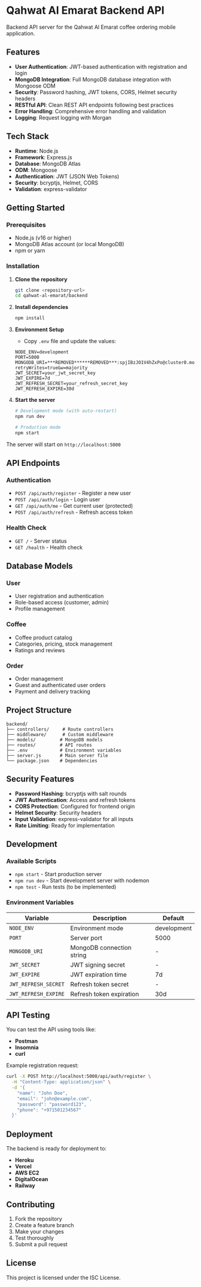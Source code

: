 # Qahwat Al Emarat Backend API

Backend API server for the Qahwat Al Emarat coffee ordering mobile application.

## Features

- **User Authentication**: JWT-based authentication with registration and login
- **MongoDB Integration**: Full MongoDB database integration with Mongoose ODM
- **Security**: Password hashing, JWT tokens, CORS, Helmet security headers
- **RESTful API**: Clean REST API endpoints following best practices
- **Error Handling**: Comprehensive error handling and validation
- **Logging**: Request logging with Morgan

## Tech Stack

- **Runtime**: Node.js
- **Framework**: Express.js
- **Database**: MongoDB Atlas
- **ODM**: Mongoose
- **Authentication**: JWT (JSON Web Tokens)
- **Security**: bcryptjs, Helmet, CORS
- **Validation**: express-validator

## Getting Started

### Prerequisites

- Node.js (v16 or higher)
- MongoDB Atlas account (or local MongoDB)
- npm or yarn

### Installation

1. **Clone the repository**
   ```bash
   git clone <repository-url>
   cd qahwat-al-emarat/backend
   ```

2. **Install dependencies**
   ```bash
   npm install
   ```

3. **Environment Setup**
   - Copy `.env` file and update the values:
   ```env
   NODE_ENV=development
   PORT=5000
   MONGODB_URI=***REMOVED******REMOVED***:spjIBzJO1V4hZxPo@cluster0.mongodb.net/qahwat_al_emarat?retryWrites=true&w=majority
   JWT_SECRET=your_jwt_secret_key
   JWT_EXPIRE=7d
   JWT_REFRESH_SECRET=your_refresh_secret_key
   JWT_REFRESH_EXPIRE=30d
   ```

4. **Start the server**
   ```bash
   # Development mode (with auto-restart)
   npm run dev

   # Production mode
   npm start
   ```

The server will start on `http://localhost:5000`

## API Endpoints

### Authentication
- `POST /api/auth/register` - Register a new user
- `POST /api/auth/login` - Login user
- `GET /api/auth/me` - Get current user (protected)
- `POST /api/auth/refresh` - Refresh access token

### Health Check
- `GET /` - Server status
- `GET /health` - Health check

## Database Models

### User
- User registration and authentication
- Role-based access (customer, admin)
- Profile management

### Coffee
- Coffee product catalog
- Categories, pricing, stock management
- Ratings and reviews

### Order
- Order management
- Guest and authenticated user orders
- Payment and delivery tracking

## Project Structure

```
backend/
├── controllers/     # Route controllers
├── middleware/      # Custom middleware
├── models/         # MongoDB models
├── routes/         # API routes
├── .env            # Environment variables
├── server.js       # Main server file
└── package.json    # Dependencies
```

## Security Features

- **Password Hashing**: bcryptjs with salt rounds
- **JWT Authentication**: Access and refresh tokens
- **CORS Protection**: Configured for frontend origin
- **Helmet Security**: Security headers
- **Input Validation**: express-validator for all inputs
- **Rate Limiting**: Ready for implementation

## Development

### Available Scripts

- `npm start` - Start production server
- `npm run dev` - Start development server with nodemon
- `npm test` - Run tests (to be implemented)

### Environment Variables

| Variable | Description | Default |
|----------|-------------|---------|
| `NODE_ENV` | Environment mode | development |
| `PORT` | Server port | 5000 |
| `MONGODB_URI` | MongoDB connection string | - |
| `JWT_SECRET` | JWT signing secret | - |
| `JWT_EXPIRE` | JWT expiration time | 7d |
| `JWT_REFRESH_SECRET` | Refresh token secret | - |
| `JWT_REFRESH_EXPIRE` | Refresh token expiration | 30d |

## API Testing

You can test the API using tools like:
- **Postman**
- **Insomnia**
- **curl**

Example registration request:
```bash
curl -X POST http://localhost:5000/api/auth/register \
  -H "Content-Type: application/json" \
  -d '{
    "name": "John Doe",
    "email": "john@example.com",
    "password": "password123",
    "phone": "+971501234567"
  }'
```

## Deployment

The backend is ready for deployment to:
- **Heroku**
- **Vercel**
- **AWS EC2**
- **DigitalOcean**
- **Railway**

## Contributing

1. Fork the repository
2. Create a feature branch
3. Make your changes
4. Test thoroughly
5. Submit a pull request

## License

This project is licensed under the ISC License.
